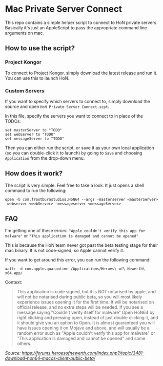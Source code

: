 # Mac Private Server Connect

This repo contains a simple helper script to connect to HoN private servers. Basically it's just an AppleScript to pass the appropriate command
line arguments on mac.

## How to use the script?

### Project Kongor

To connect to Project Kongor, simply download the latest [release](https://github.com/HoN-Revival/Mac-Private-Server-Connect/releases/)
and run it. You can use this to launch HoN.

### Custom Servers

If you want to specify which servers to connect to, simply download the source and open `HoN Private Server Connect.scpt`.

In this file, specify the servers you want to connect to in place of the TODOs:

```
set masterServer to "TODO"
set webServer to "TODO"
set messageServer to "TODO"
```

Then you can either run the script, or save it as your own local application (so you can double-click it to launch) by
going to `Save` and choosing `Application` from the drop-down menu.

## How does it work?

The script is very simple. Feel free to take a look. It just opens a shell command to run the following:

```
open -b com.frostburnstudios.HoN64 --args -masterserver <masterServer> -webserver <webServer> -messageserver <messageServer>
```

## FAQ

I'm getting one of these errors: `"Apple couldn't verify this app for malware"` or `"This application is damaged and cannot be opened"`.

This is because the HoN team never got past the beta testing stage for their mac binary. It is not code-signed, so Apple cannot verify it.

If you want to get around this error, you can run the following command:

```
xattr -d com.apple.quarantine /Applications/Heroes\ of\ Newerth\ x64.app/
```

Context:

> This application is code signed, but it is *NOT* notarised by apple, and will not be notarised during public beta, so you will most likely experience issues opening it for the first time.
>  It will be notarised on official release, and no extra steps will be needed.
>  If you see a message saying "Couldn't verify itself for malware" Open HoN64 by right clicking and pressing open, instead of just double clicking it, and it should give you an option to Open.
>  It is almost guaranteed you will have issues opening it on Mojave and above, and will usually be a random error such as "Apple couldn't verify this app for malware" or "This application is damaged and cannot be opened" and some others.

*Source: https://forums.heroesofnewerth.com/index.php?/topic/3481-download-hon64-macos-client-public-beta/*
